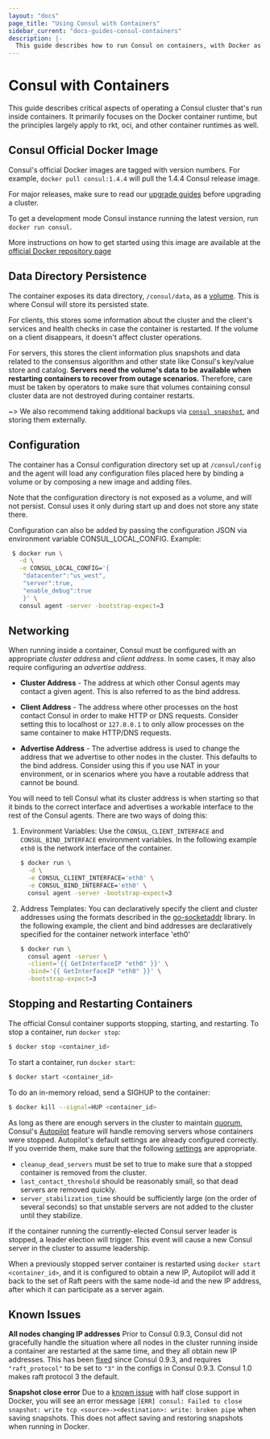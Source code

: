 ```yaml
---
layout: "docs"
page_title: "Using Consul with Containers"
sidebar_current: "docs-guides-consul-containers"
description: |-
  This guide describes how to run Consul on containers, with Docker as the primary focus. It also describes best practices when running a Consul cluster in production on Docker.
---
```


# Consul with Containers
This guide describes critical aspects of operating a Consul cluster that's run inside containers. It primarily focuses on the Docker container runtime, but the principles largely apply to rkt, oci, and other container runtimes as well.

## Consul Official Docker Image
Consul's official Docker images are tagged with version numbers. For example, `docker pull consul:1.4.4` will pull the 1.4.4 Consul release image.

For major releases, make sure to read our [upgrade guides](/docs/upgrade-specific.html) before upgrading a cluster.

To get a development mode Consul instance running the latest version, run `docker run consul`.

More instructions on how to get started using this image are available at the [official Docker repository page](https://store.docker.com/images/consul)

## Data Directory Persistence

The container exposes its data directory, `/consul/data`, as a [volume](https://docs.docker.com/engine/tutorials/dockervolumes/). This is where Consul will store its persisted state.

For clients, this stores some information about the cluster and the client's services and health checks in case the container is restarted. If the volume on a client disappears, it doesn't affect cluster operations.

For servers, this stores the client information plus snapshots and data related to the consensus algorithm and other state like Consul's key/value store and catalog. **Servers need the volume's data to be available when restarting containers to recover from outage scenarios.** Therefore, care must be taken by operators to make sure that volumes containing consul cluster data are not destroyed during container restarts.

~> We also recommend taking additional backups via [`consul snapshot`](/docs/commands/snapshot.html), and storing them externally.

## Configuration
The container has a Consul configuration directory set up at `/consul/config` and the agent will load any configuration files placed here by binding a volume or by composing a new image and adding files.

Note that the configuration directory is not exposed as a volume, and will not persist. Consul uses it only during start up and does not store any state there.

Configuration can also be added by passing the configuration JSON via environment variable CONSUL_LOCAL_CONFIG. Example:

```sh
 $ docker run \
   -d \
   -e CONSUL_LOCAL_CONFIG='{
    "datacenter":"us_west",
    "server":true,
    "enable_debug":true
    }' \
   consul agent -server -bootstrap-expect=3
```

## Networking
When running inside a container, Consul must be configured with an appropriate _cluster address_ and _client address_. In some cases, it may also require configuring an _advertise address_.

 * **Cluster Address** -  The address at which other Consul agents may contact a given agent. This is also referred to as the bind address.

 * **Client Address** -  The address where other processes on the host contact Consul in order to make HTTP or DNS requests. Consider setting this to localhost or `127.0.0.1` to only allow processes on the same container to make HTTP/DNS requests.

 * **Advertise Address** - The advertise address is used to change the address that we advertise to other nodes in the cluster. This defaults to the bind address. Consider using this if you use NAT in your environment, or in scenarios where you have a routable address that cannot be bound.

You will need to tell Consul what its cluster address is when starting so that it binds to the correct interface and advertises a workable interface to the rest of the Consul agents.  There are two ways of doing this:

1. Environment Variables: Use the `CONSUL_CLIENT_INTERFACE` and `CONSUL_BIND_INTERFACE` environment variables. In the following example `eth0` is the network interface of the container.

    ```sh
    $ docker run \
      -d \
      -e CONSUL_CLIENT_INTERFACE='eth0' \
      -e CONSUL_BIND_INTERFACE='eth0' \
      consul agent -server -bootstrap-expect=3
    ```
2. Address Templates: You can declaratively specify the client and cluster addresses using the formats described in the [go-socketaddr](https://github.com/hashicorp/go-sockaddr) library.
In the following example, the client and bind addresses are declaratively specified for the container network interface 'eth0'

    ```sh
    $ docker run \
      consul agent -server \
      -client='{{ GetInterfaceIP "eth0" }}' \
      -bind='{{ GetInterfaceIP "eth0" }}' \
      -bootstrap-expect=3
    ```

## Stopping and Restarting Containers
The official Consul container supports stopping, starting, and restarting. To stop a container, run `docker stop`:

```sh
$ docker stop <container_id>
```

To start a container, run `docker start`:

```sh
$ docker start <container_id>
```

To do an in-memory reload, send a SIGHUP to the container:

```sh
$ docker kill --signal=HUP <container_id>
```

As long as there are enough servers in the cluster to maintain [quorum](/docs/internals/consensus.html#deployment-table), Consul's [Autopilot](/docs/guides/autopilot.html) feature will handle removing servers whose containers were stopped. Autopilot's default settings are already configured correctly. If you override them, make sure that the following [settings](/docs/agent/options.html#autopilot) are appropriate.

* `cleanup_dead_servers` must be set to true to make sure that a stopped container is removed from the cluster.
* `last_contact_threshold` should be reasonably small, so that dead servers are removed quickly.
* `server_stabilization_time` should be sufficiently large (on the order of several seconds) so that unstable servers are not added to the cluster until they stabilize.

If the container running the currently-elected Consul server leader is stopped, a leader election will trigger. This event will cause a new Consul server in the cluster to assume leadership.

When a previously stopped server container is restarted using `docker start <container_id>`,  and it is configured to obtain a new IP, Autopilot will add it back to the set of Raft peers with the same node-id and the new IP address, after which it can participate as a server again.

## Known Issues
**All nodes changing IP addresses** Prior to Consul 0.9.3, Consul did not gracefully handle the situation where all nodes in the cluster running inside a container are restarted at the same time, and they all obtain new IP addresses. This has been [fixed](https://github.com/hashicorp/consul/issues/1580) since Consul 0.9.3, and requires `"raft_protocol"` to be set to `"3"` in the configs in Consul 0.9.3. Consul 1.0 makes raft protocol 3 the default.

**Snapshot close error** Due to a [known issue](https://github.com/docker/libnetwork/issues/1204) with half close support in Docker, you will see an error message `[ERR] consul: Failed to close snapshot: write tcp <source>-><destination>: write: broken pipe` when saving snapshots. This does not affect saving and restoring snapshots when running in Docker.

